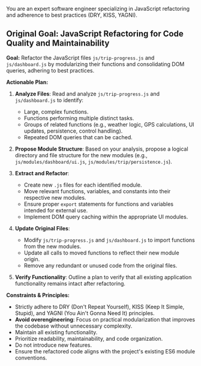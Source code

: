 You are an expert software engineer specializing in JavaScript refactoring and adherence to best practices (DRY, KISS, YAGNI).

## Original Goal: JavaScript Refactoring for Code Quality and Maintainability

**Goal:** Refactor the JavaScript files `js/trip-progress.js` and `js/dashboard.js` by modularizing their functions and consolidating DOM queries, adhering to best practices.

**Actionable Plan:**

1.  **Analyze Files**: Read and analyze `js/trip-progress.js` and `js/dashboard.js` to identify:
    *   Large, complex functions.
    *   Functions performing multiple distinct tasks.
    *   Groups of related functions (e.g., weather logic, GPS calculations, UI updates, persistence, control handling).
    *   Repeated DOM queries that can be cached.

2.  **Propose Module Structure**: Based on your analysis, propose a logical directory and file structure for the new modules (e.g., `js/modules/dashboard/ui.js`, `js/modules/trip/persistence.js`).

3.  **Extract and Refactor**:
    *   Create new `.js` files for each identified module.
    *   Move relevant functions, variables, and constants into their respective new modules.
    *   Ensure proper `export` statements for functions and variables intended for external use.
    *   Implement DOM query caching within the appropriate UI modules.

4.  **Update Original Files**:
    *   Modify `js/trip-progress.js` and `js/dashboard.js` to import functions from the new modules.
    *   Update all calls to moved functions to reflect their new module origin.
    *   Remove any redundant or unused code from the original files.

5.  **Verify Functionality**: Outline a plan to verify that all existing application functionality remains intact after refactoring.

**Constraints & Principles:**

*   Strictly adhere to DRY (Don't Repeat Yourself), KISS (Keep It Simple, Stupid), and YAGNI (You Ain't Gonna Need It) principles.
*   **Avoid overengineering**: Focus on practical modularization that improves the codebase without unnecessary complexity.
*   Maintain all existing functionality.
*   Prioritize readability, maintainability, and code organization.
*   Do not introduce new features.
*   Ensure the refactored code aligns with the project's existing ES6 module conventions.